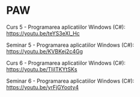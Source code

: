 # PAW
Curs 5 - Programarea aplicatiilor Windows (C#): https://youtu.be/teYS3eXI_Hc

Seminar 5 - Programarea aplicatiilor Windows (C#): https://youtu.be/KVBKej2c4Gg

Curs 6 - Programarea aplicatiilor Windows (C#): https://youtu.be/TIjITKYtSKs

Seminar 6 - Programarea aplicatiilor Windows (C#): https://youtu.be/yrFjGYooty4

